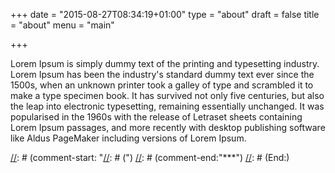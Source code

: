 +++
date  = "2015-08-27T08:34:19+01:00"
type  = "about"
draft = false
title = "about"
menu  = "main"

+++

Lorem Ipsum is simply dummy text of the printing and typesetting industry. Lorem Ipsum has been the industry's standard dummy text ever since the 1500s, when an unknown printer took a galley of type and scrambled it to make a type specimen book. It has survived not only five centuries, but also the leap into electronic typesetting, remaining essentially unchanged. It was popularised in the 1960s with the release of Letraset sheets containing Lorem Ipsum passages, and more recently with desktop publishing software like Aldus PageMaker including versions of Lorem Ipsum.

[//]: # (Local Variables:)
[//]: # (mode:markdown)
[//]: # (comment-column:0)
[//]: # (comment-start: "[//]: # (")
[//]: # (comment-end:"***")
[//]: # (End:)

